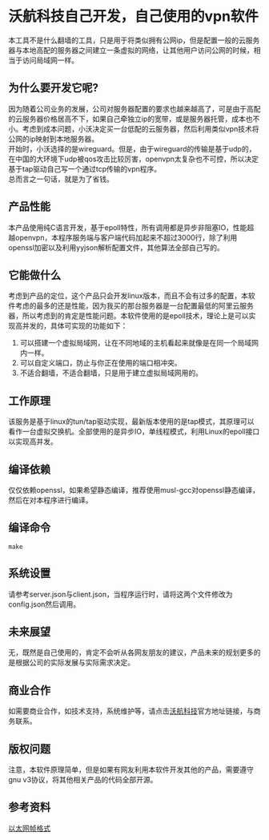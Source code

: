 # 沃航科技自己开发，自己使用的vpn软件

本工具不是什么翻墙的工具，只是用于将类似拥有公网ip，但是配置一般的云服务器与本地高配的服务器之间建立一条虚拟的网络，让其他用户访问公网的时候，相当于访问局域网一样。  

## 为什么要开发它呢?

因为随着公司业务的发展，公司对服务器配置的要求也越来越高了，可是由于高配的云服务器价格居高不下，如果自己牵独立ip的宽带，或是服务器托管，成本也不小。考虑到成本问题，小沃决定买一台低配的云服务器，然后利用类似vpn技术将公网的ip映射到本地服务器。  
开始时，小沃选择的是wireguard。但是，由于wireguard的传输是基于udp的，在中国的大环境下udp被qos攻击比较厉害，openvpn太复杂也不可控，所以决定基于tap驱动自己写一个通过tcp传输的vpn程序。  
总而言之一句话，就是为了省钱。  

## 产品性能

本产品使用纯C语言开发，基于epoll特性，所有调用都是异步非阻塞IO，性能超越openvpn，本程序服务端与客户端代码加起来不超过3000行，除了利用openssl加密以及利用yyjson解析配置文件，其他算法全部自己写的。  

## 它能做什么

考虑到产品的定位，这个产品只会开发linux版本，而且不会有过多的配置，本软件考虑的最多的还是性能，因为我买的那台服务器是一台配置最低的阿里云服务器，所以考虑到的肯定是性能问题。本软件使用的是epoll技术，理论上是可以实现高并发的，具体可实现的功能如下：
1. 可以搭建一个虚拟局域网，让在不同地域的主机看起来就像是在同一个局域网内一样。
2. 可以自定义端口，防止与你正在使用的端口相冲突。
3. 不适合翻墙，不适合翻墙，只是用于建立虚拟局域网用的。

## 工作原理

该服务是基于linux的tun/tap驱动实现，最新版本使用的是tap模式，其原理可以看作一台虚拟交换机。全部使用的是异步IO，单线程模式，利用Linux的epoll接口以实现高并发。

## 编译依赖

仅仅依赖openssl，如果希望静态编译，推荐使用musl-gcc对openssl静态编译，然后在对本程序进行编译。

## 编译命令

```
make
```

## 系统设置

请参考server.json与client.json，当程序运行时，请将这两个文件修改为config.json然后调用。

## 未来展望

无，既然是自己使用的，肯定不会听从各网友朋友的建议，产品未来的规划更多的是根据公司的实际发展与实际需求决定。

## 商业合作

如需要商业合作，如技术支持，系统维护等，请点击[沃航科技](https://www.worldflying.cn)官方地址链接，与商务联系。

## 版权问题

注意，本软件原理简单，但是如果有网友利用本软件开发其他的产品，需要遵守gnu v3协议，将其他相关产品的代码全部开源。

## 参考资料

[以太网帧格式](https://blog.csdn.net/GarfieldGCat/article/details/81435742)
